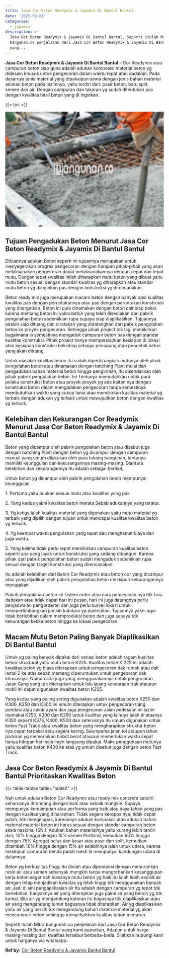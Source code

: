 ```yaml
---
title: Jasa Cor Beton Readymix & Jayamix Di Bantul Bantul
date: '2025-09-01'
categories:
  - jayamix
description: >-
  Jasa Cor Beton Readymix & Jayamix Di Bantul Bantul. Seperti itulah Mitra
  bangunan.co penjelasan dari Jasa Cor Beton Readymix & Jayamix Di Bantul Bantul
  yang...
---
```


**Jasa Cor Beton Readymix & Jayamix Di Bantul Bantul** – Cor Readymix atau campuran beton siap guna adalah adukan komposisi material beton yg didesain khusus untuk pengecoran dalam waktu tepat atau dadakan. Pada dasarnya jenis material yang dipakaipun sama dengan jenis bahan material adukan beton pada lazimnya, yaitu terdiri dari: pasir beton, batu split, semen dan air. Dengan campuran dan takaran yg sudah ditentukan pas dengan kwalitas hasil beton yang di inginkan.

{{< toc >}}

![Jasa Cor Beton Readymix & Jayamix Di Bantul Bantul](/images/jasa-cor-readymix-41.png)

## Tujuan Pengadukan Beton Menurut Jasa Cor Beton Readymix & Jayamix Di Bantul Bantul

Dibuatnya adukan beton seperti ini tujuannya merupakan untuk menyegerakan progres pengecoran dengan harapan pihak-pihak yang akan melaksanakan pengecoran dapat melaksanakannya dengan cepat dan tepat mutu. Dengan tepat kwalitas inilah diharapkan mutu beton yang dibuat yaitu mutu beton sesuai dengan standar kwalitas yg diharapkan atau standar mutu beton yg diinginkan pas dengan konstruksi yg direncanakan.

Beton ready mix juga merupakan macam beton dengan banyak opsi kualitas kwalitas pas dengan peruntukannya atau pas dengan peruntukan konstruksi yang ditargetkan. Beton ini pula dinamakan dengan beton cair siap pakai, karena memang beton ini yakni beton yang telah disediakan dari pabrik pengolahan beton sedemikian rupa supaya siap diaplikasikan. Tujuannya adalah siap dituang dan diratakan yang didatangkan dari pabrik pengolahan beton ke proyek pengecoran. Sehingga pihak project tdk lagi memikirkan bagaimana ia semestinya mengaduk campuran beton pas dengan standar kualitas konstruksi. Pihak project hanya mempersiapkan kesiapan di lokasi atau kesiapan konstruksi bekisting sebagai penopang atau pencetak beton yang akan dituang.

Untuk masalah kualitas beton itu sudah diperhitungkan mutunya oleh pihak pengolahan beton atau dinamakan dengan batching Plant mulai dari pengadukan bahan material beton hingga pengiriman, itu dikendalikan oleh pihak pabrik pengolahan beton. Ini Tentunya memudahkan untuk para pelaku konstruksi beton atau proyek-proyek yg ada kaitan nya dengan konstruksi beton dalam mengadakan pengecoran tanpa semestinya membutuhkan waktu yang cukup lama atau memikirkan kualitas material yg terbaik dengan adukan yg terbaik untuk mewujudkan beton dengan kwalitas yg terbaik.

## Kelebihan dan Kekurangan Cor Readymix Menurut Jasa Cor Beton Readymix & Jayamix Di Bantul Bantul

Beton yang dicampur oleh pabrik pengolahan beton atau disebut juga dengan batching Plant dengan beton yg dicampur dengan campuran manual yang umum dilakukan oleh para tukang bangunan, tentunya memiliki keunggulan dan kekurangannya masing-masing. Diantara kelebihan dan kekurangannya Itu adalah sebagai berikut;

Untuk beton yg dicampur oleh pabrik pengolahan beton mempunyai keunggulan

1\. Pertama yaitu adukan sesuai mutu atau kwalitas yang pas

2\. Yang kedua yakni kwalitas beton merata Sebab adukannya yang teratur.

3\. Yg ketiga ialah kualitas material yang digunakan yaitu mutu material yg terbaik yang dipilih dengan tujuan untuk mencapai kualitas kwalitas beton yg terbaik.

4\. Yg keempat waktu pengolahan yang tepat dan menghemat biaya dan juga waktu.

5\. Yang kelima tidak perlu repot memikirkan campuran kualitas beton seperti apa yang layak untuk konstruksi yang sedang dibangun. Karena pihak dari pabrik pengolahan beton sudah mengaduk sedemikian rupa sesuai dengan target konstruksi yang direncanakan.

Itu adalah kelebihan dari Beton Cor Readymix atau beton cor yang dicampur atau yang dijadikan oleh pabrik pengolahan beton meskipun kekurangannya merupakan

Pabrik pengolahan beton ini sistem order atau cara pemesanan nya tdk bisa dadakan atau tidak dapat hari ini pesan, hari ini juga datangnya perlu penjadwalan pengorderan dan juga perlu survei lokasi untuk mempertimbangkan jumlah kubikasi yg diperlukan. Tujuannya yakni agar tidak berlebihan dalam memproduksi beton dan juga supaya tdk kekurangan ketika beton hingga ke lokasi pengecoran.

## Macam Mutu Beton Paling Banyak Diaplikasikan Di Bantul Bantul

Untuk yg paling banyak dipakai dari variasi beton adalah ragam kualitas beton struktural yaitu mutu beton K225. Kualitas beton K 225 ini adalah kwalitas beton yg biasa diterapkan untuk pengecoran dak rumah atau dak lantai 2 ke atas sebab memang diperuntukan untuk pengecoran dak khususnya. Namun ada juga yang menggunakannya untuk pengecoran Jalan Gang yang tdk diterapkan untuk lalu lalang kendaraan truk ataupun mobil ini dapat digunakan kwalitas beton K225.

Yang kedua yang paling sering digunakan adalah kwalitas beton K250 dan K300. K250 dan K300 ini umum diterapkan untuk pengecoran tiang, pondasi atau cakar ayam dan juga pengecoran Jalan pedesaan ini lazim memakai K250, K300 dan K350 untuk kualitas yang lainnya ialah di atasnya K350 seperti K375, K400, K500 dan seterusnya itu umum digunakan untuk beton Fast Track atau kwalitas beton yang mengharapkan struktur beton nya cepat terpakai atau segera kering. Seumpama jalan tol ataupun lahan parkiran yg memerlukan bobot berat ataupun memerlukan waktu cepat hanya hitngan hari saja ingin langsung dipakai. Maka penggunaan mutunya yaitu kualitas beton K400 ke atas yg umum disebut juga dengan beton Fast Track.

## Jasa Cor Beton Readymix & Jayamix Di Bantul Bantul Prioritaskan Kwalitas Beton

{{< table-tables table="table2" >}}

Nah untuk adukan Beton Cor Readymix atau ready mix concrete sendiri seharusnya dirancang dengan baik atau sebaik mungkin. Supaya mempunyai kemampuan atau performa yang baik atau daya tahan yang pas dengan kualitas yang diharapkan. Tidak segera keropos nya, tidak cepat patah, tdk mengelupas, karenanya adukan komposisi atau adukan bahan material material beton ini harus sesuai dengan standar campuran beton skala nasional (SNI). Adukan bahan materialnya yaitu kurang lebih terdiri dari; 10% hingga dengan 15% semen Portland, kemudian 60% hingga dengan 75% Agregat halus dan kasar atau pasir dan split, kemudian ditambah 10% hingga dengan 15% air selebihnya ialah untuk udara, karena meskipun campuran benda padat mesti Ia mempunyai kandungan udara di dalamnya.

Beton yg berkualitas tinggi itu diolah atau diproduksi dengan menurunkan rasio air atau semen sebanyak mungkin tanpa mengorbankan kesanggupan kerja beton segar nah biasanya mutu beton yg baik itu ialah lebih sedikit air dengan tetap menjadikan kwalitas yg lebih tinggi tdk menggunakan banyak air. Jadi di sini pengaplikasian air Itu adalah dengan campuran yg tepat tdk berlebihan, banyaknya air yang diterapkan juga pakai air yang bersih yg tdk kumal. Bila air yg mengandung kotoran itu bagusnya tdk diaplikasikan atau air yang mengandung lumut bagusnya tidak diterapkan. Air yg diaplikasikan yaitu air yang bersih tdk mengandung bahan material-material yg akan mencampuri beton sehingga menyebabkan kualitas beton menurun.

Seperti itulah Mitra bangunan.co penjelasan dari Jasa Cor Beton Readymix & Jayamix Di Bantul Bantul yang kami paparkan, Adapun untuk harga masing-masing dari kwalitas tersebut berbeda-beda. Silahkan hubungi kami untuk harganya via whatsapp.

**Ref by:** [Cor Beton Readymix & Jayamix Bantul Bantul](https://id.wikipedia.org/wiki/Cor)
